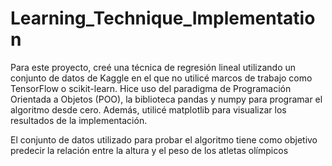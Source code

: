# Learning_Technique_Implementation

Para este proyecto, creé una técnica de regresión lineal utilizando un conjunto de datos de Kaggle en el que no utilicé marcos de trabajo como TensorFlow o scikit-learn.
Hice uso del paradigma de Programación Orientada a Objetos (POO), la biblioteca pandas y numpy para programar el algoritmo desde cero. Además, utilicé matplotlib para visualizar
los resultados de la implementación.

El conjunto de datos utilizado para probar el algoritmo tiene como objetivo predecir la relación entre la altura y el peso de los atletas olímpicos
